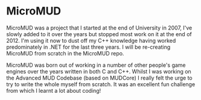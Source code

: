 # MicroMUD

MicroMUD was a project that I started at the end of University in 2007, I've slowly added to it over the years but stopped most work on it at the end of 2012. I'm using it now to dust off my C++ knowledge having worked predominately in .NET for the last three years. I will be re-creating MicroMUD from scratch in the MicroMUD repo.

MicroMUD was born out of working in a number of other people's game engines over the years written in both C and C++. Whilst I was working on the Advanced MUD Codebase (based on MUDCore) I really felt the urge to try to write the whole myself from scratch. It was an excellent fun challenge from which I learnt a lot about coding!
